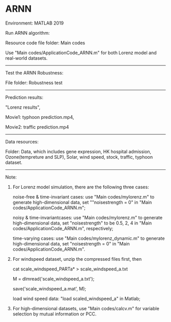 # ARNN
Environment: MATLAB 2019

Run ARNN algorithm:

Resource code file folder: Main codes

Use "Main codes/ApplicationCode_ARNN.m" for both Lorenz model and real-world datasets.

***********************************************************************************************************
Test the ARNN Robustness:

File folder: Robustness test

***********************************************************************************************************
Prediction results:

"Lorenz results",

Movie1: typhoon prediction.mp4, 

Movie2: traffic prediction.mp4

***********************************************************************************************************
Data resources:

Folder: Data, which includes gene expression, HK hospital admission, Ozone(tempreture and SLP), Solar, wind speed, stock, traffic, typhoon dataset.

***********************************************************************************************************
Note: 

1. For Lorenz model simulation, there are the following three cases:

   noise-free & time-invariant cases:  use "Main codes/mylorenz.m" to generate high-dimensional data, set ""noisestrength = 0" in "Main codes/ApplicationCode_ARNN.m";
   
   noisy & time-invariantcases: use "Main codes/mylorenz.m" to generate high-dimensional data, set "noisestrength" to be 0.5, 2, 4 in "Main codes/ApplicationCode_ARNN.m", respectively;
   
   time-varying cases: use "Main codes/mylorenz_dynamic.m" to generate high-dimensional data, set "noisestrength = 0" in "Main codes/ApplicationCode_ARNN.m".


2. For windspeed dataset, unzip the compressed files first, then  

   cat scale_windspeed_PARTa* > scale_windspeed_a.txt   

   M = dlmread('scale_windspeed_a.txt'); 

   save('scale_windspeed_a.mat', M);
   
   load wind speed data:  "load scaled_windspeed_a" in Matlab;


3. For high-dimensional datasets, use "Main codes/calcv.m" for variable selection by mutual information or PCC.
